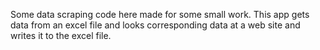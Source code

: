 Some data scraping code here made for some small work.
This app gets data from an excel file and looks corresponding data at a web site and writes it to the excel file.
